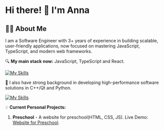 <div id="header">
  
  # Hi there! 👋 I'm Anna
  ## 👩‍💻 About Me

I am a Software Engineer with 3+ years of experience in building scalable, user-friendly applications, now focused on mastering JavaScript, TypeScript, and modern web frameworks.

  🔍 **My main stack now:** JavaScript, TypeScript and React.
  
  [![My Skills](https://skillicons.dev/icons?i=js,ts,react,html,css,npm,webpack,firebase,figma,git,github,gitlab)](https://skillicons.dev)
  
  🌱 I also have strong background in developing high-performance software solutions in C++/Qt and Python. 
  
  [![My Skills](https://skillicons.dev/icons?i=py,selenium,cpp,c,cmake,qt)](https://skillicons.dev)

  💡 **Current Personal Projects:**
    
  1. **Preschool** - A website for preschool(HTML, CSS, JS). Live Demo: [Website for Preschool](https://anna9991.github.io/School/).

</div>
